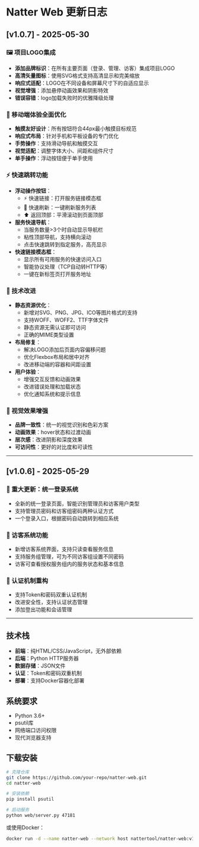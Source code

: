 # Natter Web 更新日志

## [v1.0.7] - 2025-05-30

### 🖼️ 项目LOGO集成

- **添加品牌标识**：在所有主要页面（登录、管理、访客）集成项目LOGO
- **高清矢量图标**：使用SVG格式支持高清显示和完美缩放
- **响应式适配**：LOGO在不同设备和屏幕尺寸下的自适应显示
- **视觉增强**：添加悬停动画效果和阴影特效
- **错误容错**：logo加载失败时的优雅降级处理

### 📱 移动端体验全面优化

- **触摸友好设计**：所有按钮符合44px最小触摸目标规范
- **响应式布局**：针对手机和平板设备的专门优化
- **手势操作**：支持滑动导航和触摸交互
- **视觉适配**：调整字体大小、间距和组件尺寸
- **单手操作**：浮动按钮便于单手使用

### ⚡ 快速跳转功能

- **浮动操作按钮**：
  - ⚡ 快速链接：打开服务链接模态框
  - 🔄 快速刷新：一键刷新服务列表
  - ⬆️ 返回顶部：平滑滚动到页面顶部
- **服务快速导航**：
  - 当服务数量>3个时自动显示导航栏
  - 粘性顶部导航，支持横向滚动
  - 点击快速跳转到指定服务，高亮显示
- **快速链接模态框**：
  - 显示所有可用服务的快速访问入口
  - 智能协议处理（TCP自动转HTTP等）
  - 一键在新标签页打开服务地址

### 🔧 技术改进

- **静态资源优化**：
  - 新增对SVG、PNG、JPG、ICO等图片格式的支持
  - 支持WOFF、WOFF2、TTF字体文件
  - 静态资源无需认证即可访问
  - 正确的MIME类型设置
- **布局修复**：
  - 解决LOGO添加后页面内容偏移问题
  - 优化Flexbox布局和居中对齐
  - 改进移动端的容器和间距设置
- **用户体验**：
  - 增强交互反馈和动画效果
  - 改进错误处理和加载状态
  - 优化通知系统和提示信息

### 🎨 视觉效果增强

- **品牌一致性**：统一的视觉识别和色彩方案
- **动画效果**：hover状态和过渡动画
- **层次感**：改进阴影和深度效果
- **可访问性**：更好的对比度和可读性

---

## [v1.0.6] - 2025-05-29

### 🚀 重大更新：统一登录系统

- 全新的统一登录页面，智能识别管理员和访客用户类型
- 支持管理员密码和访客组密码两种认证方式
- 一个登录入口，根据密码自动跳转到相应系统

### 👥 访客系统功能

- 新增访客系统界面，支持只读查看服务信息
- 支持服务组管理，可为不同访客组设置不同密码
- 访客可查看授权服务组内的服务状态和基本信息

### 🔐 认证机制重构

- 支持Token和密码双重认证机制
- 改进安全性，支持认证状态管理
- 添加登出功能和会话管理

---

## 技术栈

- **前端**：纯HTML/CSS/JavaScript，无外部依赖
- **后端**：Python HTTP服务器
- **数据存储**：JSON文件
- **认证**：Token和密码双重机制
- **部署**：支持Docker容器化部署

## 系统要求

- Python 3.6+
- psutil库
- 网络端口访问权限
- 现代浏览器支持

## 下载安装

```bash
# 克隆仓库
git clone https://github.com/your-repo/natter-web.git
cd natter-web

# 安装依赖
pip install psutil

# 启动服务
python web/server.py 47181
```

或使用Docker：

```bash
docker run -d --name natter-web --network host nattertool/natter-web:v1.0.7
```
